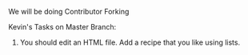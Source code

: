We will be doing Contributor Forking


Kevin's Tasks on Master Branch:

1) You should edit an HTML file. Add a recipe that you like using lists.
